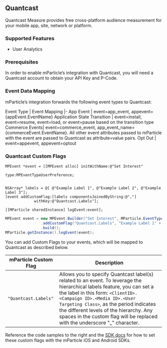 
## Quantcast

Quantcast Measure provides free cross-platform audience measurement for your mobile app, site, network or platform.

### Supported Features

* User Analytics

### Prerequisites

In order to enable mParticle’s integration with Quantcast, you will need a Quantcast account to obtain your API Key and P-Code.

### Event Data Mapping

mParticle’s integration forwards the following event types to Quantcast:

Event Type | Event Mapping
|-
App Event | event=app_event, appevent={appEvent.EventName}
Application State Transition | event=install, event=resume, event=load, or event=pause based on the transition type
Commerce Events| event=commerce_event, app_event_name={commerceEvent.EventName}.  All other event attributes passed to mParticle with the event are passed to Quantcast as attribute=value pairs.
Opt Out | event=appevent, appevent=optout

### Quantcast Custom Flags

~~~objc
MPEvent *event = [[MPEvent alloc] initWithName:@"Set Interest"
                                          type:MPEventTypeUserPreference;


NSArray* labels = @[ @"Example Label 1", @"Example Label 2", @"Example Label 3"];
[event addCustomFlag:[labels componentsJoinedByString:@","]
             withKey:@"Quantcast.Labels"];

[[MParticle sharedInstance] logEvent:event];
~~~

~~~java
MPEvent event = new MPEvent.Builder("Set Interest", MParticle.EventType.UserPreference)
                .addCustomFlag("Quantcast.Labels", "Example Label 1" + "," + "Example Label 2")
                .build();
MParticle.getInstance().logEvent(event);
~~~


You can add Custom Flags to your events, which will be mapped to Quantcast as described below.

| mParticle Custom Flag | Description
|---|---|
|`"Quantcast.Labels"` | Allows you to specify Quantcast label(s) related to an event.  To leverage the hierarchical labels feature, you can set a the label in this form: `<ClientID>.<Campaign ID>.<Media ID>.<User Targeting Class>`, as the period indicates the different levels of the hierarchy.  Any spaces in the custom flag will be replaced with the underscore "_" character.

Reference the code samples to the right and the [SDK docs]("#custom-flags) for how to set these custom flags with the mParticle iOS and Android SDKs.
